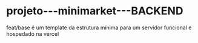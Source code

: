 # projeto---minimarket---BACKEND
feat/base é um template da estrutura mínima para um servidor funcional e hospedado na vercel